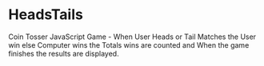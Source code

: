 # HeadsTails
Coin Tosser JavaScript Game - When User Heads or Tail Matches the User win else Computer wins the Totals wins are counted and When the game finishes the results are displayed.
